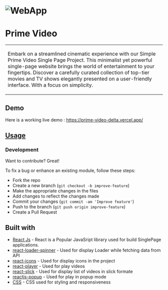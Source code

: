 # ![WebApp](https://res.cloudinary.com/dr2jqbir9/image/upload/v1708932743/prime-video_yxr813.png)
# Prime Video
<table>
<tr>
<td>




Embark on a streamlined cinematic experience with our Simple Prime Video Single Page Project. This minimalist yet powerful single-page website brings the world of entertainment to your fingertips. Discover a carefully curated collection of top-tier movies and TV shows elegantly presented on a user-friendly interface. With a focus on simplicity.



</td>
</tr>
</table>


## Demo
Here is a working live demo :  https://prime-video-delta.vercel.app/

## [Usage](https://prime-video-delta.vercel.app/) 

### Development
Want to contribute? Great!

To fix a bug or enhance an existing module, follow these steps:

- Fork the repo
- Create a new branch (`git checkout -b improve-feature`)
- Make the appropriate changes in the files
- Add changes to reflect the changes made
- Commit your changes (`git commit -am 'Improve feature'`)
- Push to the branch (`git push origin improve-feature`)
- Create a Pull Request 

## Built with 

- [React Js](https://www.w3schools.com/REACT/DEFAULT.ASP) - React is a Popular JavaSript library used for build SinglePage applications.
- [react-loader-spinner](https://www.npmjs.com/package/react-loader-spinner) - Used for display Loader while fetching data from API
- [react-icons](https://react-icons.github.io/react-icons/) - Used for display icons in the project
- [react-player](https://www.npmjs.com/package/react-player) - Used for play videos
- [react-slick](https://www.npmjs.com/package/react-slick) - Used for display list of videos in slick formate
- [reactjs-popup](https://www.npmjs.com/package/reactjs-popup) - Used for play in popup mode
- [CSS](https://www.w3schools.com/css/) - CSS used for styling and responsiveness

